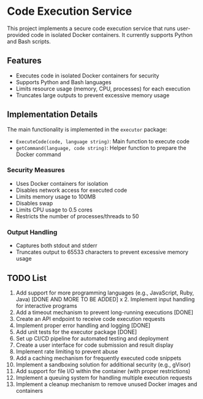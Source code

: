 # Code Execution Service

This project implements a secure code execution service that runs user-provided code in isolated Docker containers. It currently supports Python and Bash scripts.

## Features

- Executes code in isolated Docker containers for security
- Supports Python and Bash languages
- Limits resource usage (memory, CPU, processes) for each execution
- Truncates large outputs to prevent excessive memory usage

## Implementation Details

The main functionality is implemented in the `executor` package:

- `ExecuteCode(code, language string)`: Main function to execute code
- `getCommand(language, code string)`: Helper function to prepare the Docker command

### Security Measures

- Uses Docker containers for isolation
- Disables network access for executed code
- Limits memory usage to 100MB
- Disables swap
- Limits CPU usage to 0.5 cores
- Restricts the number of processes/threads to 50

### Output Handling

- Captures both stdout and stderr
- Truncates output to 65533 characters to prevent excessive memory usage

## TODO List

1. Add support for more programming languages (e.g., JavaScript, Ruby, Java) [DONE AND MORE TO BE ADDED]
 x 2. Implement input handling for interactive programs
3. Add a timeout mechanism to prevent long-running executions [DONE]
4. Create an API endpoint to receive code execution requests
5. Implement proper error handling and logging [DONE]
6. Add unit tests for the executor package [DONE]
7. Set up CI/CD pipeline for automated testing and deployment
8. Create a user interface for code submission and result display
9. Implement rate limiting to prevent abuse
10. Add a caching mechanism for frequently executed code snippets
11. Implement a sandboxing solution for additional security (e.g., gVisor)
12. Add support for file I/O within the container (with proper restrictions)
13. Implement a queuing system for handling multiple execution requests
14. Implement a cleanup mechanism to remove unused Docker images and containers

